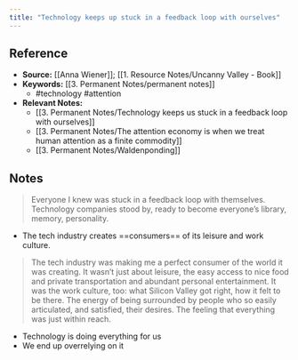 ```yaml
---
title: "Technology keeps up stuck in a feedback loop with ourselves"
---
```

## Reference
- **Source:** [[Anna Wiener]]; [[1. Resource Notes/Uncanny Valley - Book]]
- **Keywords:** [[3. Permanent Notes/permanent notes]]
	- #technology  #attention 
- **Relevant Notes:**
	- [[3. Permanent Notes/Technology keeps us stuck in a feedback loop with ourselves]]
	- [[3. Permanent Notes/The attention economy is when we treat human attention as a finite commodity]]
	- [[3. Permanent Notes/Waldenponding]]
## Notes
> Everyone I knew was stuck in a feedback loop with themselves. Technology companies stood by, ready to become everyone’s library, memory, personality.
- The tech industry creates ==consumers== of its leisure and work culture.
> The tech industry was making me a perfect consumer of the world it was creating. It wasn’t just about leisure, the easy access to nice food and private transportation and abundant personal entertainment. It was the work culture, too: what Silicon Valley got right, how it felt to be there. The energy of being surrounded by people who so easily articulated, and satisfied, their desires. The feeling that everything was just within reach.
- Technology is doing everything for us
- We end up overrelying on it
